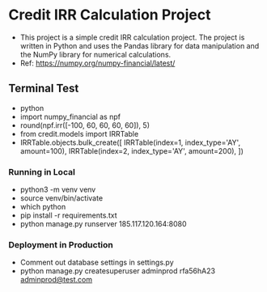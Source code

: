 # Credit IRR Calculation Project
* This project is a simple credit IRR calculation project. The project is written in Python and uses the Pandas library for data manipulation and the NumPy library for numerical calculations.
* Ref: https://numpy.org/numpy-financial/latest/

## Terminal Test
* python
* import numpy_financial as npf
* round(npf.irr([-100, 60, 60, 60, 60]), 5)
* from credit.models import IRRTable
* IRRTable.objects.bulk_create([
    IRRTable(index=1, index_type='AY', amount=100),
    IRRTable(index=2, index_type='AY', amount=200),
])

### Running in Local
* python3 -m venv venv
* source venv/bin/activate
* which python
* pip install -r requirements.txt
* python manage.py runserver 185.117.120.164:8080

### Deployment in Production
* Comment out database settings in settings.py
* python manage.py createsuperuser adminprod rfa56hA23 adminprod@test.com